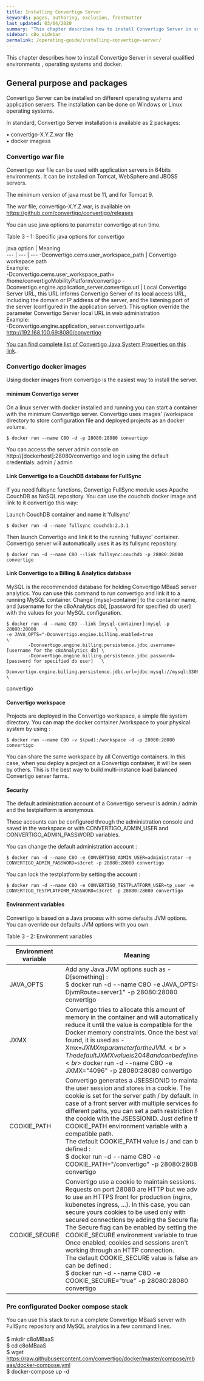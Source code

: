 ```yaml
---
title: Installing Convertigo Server
keywords: pages, authoring, exclusion, frontmatter
last_updated: 03/04/2020
summary: "This chapter describes how to install Convertigo Server in several qualified environments and operating systems."
sidebar: c8o_sidebar
permalink: /operating-guide/installing-convertigo-server/
---
```

This chapter describes how to install Convertigo Server in several qualified environments , operating systems and docker.

## General purpose and packages

Convertigo Server can be installed on different operating systems and application servers. The installation can be done on Windows or Linux operating systems.

In standard, Convertigo Server installation is available as 2 packages:<br>


 • convertigo-X.Y.Z.war file<br>
 • docker imagess


### Convertigo war file

Convertigo war file can be used with application servers in 64bits environments. It can be installed  on Tomcat, WebSphere and JBOSS servers.

The minimum version of java must be 11, and for Tomcat 9.

The war file, convertigo-X.Y.Z.war, is available on https://github.com/convertigo/convertigo/releases

You can use java options to parameter convertigo at run time.

Table 3 - 1: Specific java options for convertigo

 
  java option | Meaning  
--- | --- | --- 
-Dconvertigo.cems.user_workspace_path  | Convertigo workspace path<br>Example:<br>  -Dconvertigo.cems.user_workspace_path=<br>/home/convertigoMobilityPlatform/convertigo
-Dconvertigo.engine.application_server.convertigo.url | Local Convertigo Server URL, this URL informs Convertigo Server of its local access URL, including the domain or IP address of the server, and the listening port of the server (configured in the application server). This option override the parameter Convertigo Server local URL in web administration<br>Example:<br> -Dconvertigo.engine.application_server.convertigo.url=<br>http://192.168.100.69:8080/convertigo 


<a href="../appendixes/#list-of-convertigo-java-system-properties">You can find complete list of Convertigo Java System Properties on this link</a>.


### Convertigo docker images

Using docker images from convertigo is the easiest way to install the server.

#### minimum Convertigo server

On a linux server with docker installed and running you can start a container with the minimum Convertigo server. Convertigo uses images' /workspace directory to store configuration file and deployed projects as an docker volume.

    $ docker run --name C8O -d -p 28080:28080 convertigo

You can access the server admin console on http://[dockerhost]:28080/convertigo and login using the default credentials: admin / admin

#### Link Convertigo to a CouchDB database for FullSync 


If you need fullsync functions, Convertigo FullSync module uses Apache CouchDB as NoSQL repository. You can use the couchdb docker image and link to it convertigo this way:

Launch CouchDB container and name it 'fullsync'

    $ docker run -d --name fullsync couchdb:2.3.1

Then launch Convertigo and link it to the running 'fullsync' container. Convertigo server will automatically uses it as its fullsync repository.

    $ docker run -d --name C8O --link fullsync:couchdb -p 28080:28080 convertigo


#### Link Convertigo to a Billing & Analytics database

MySQL is the recommended database for holding Convertigo MBaaS server analytics. You can use this command to run convertigo and link it to a running MySQL container. Change [mysql-container] to the container name, and [username for the c8oAnalytics db], [password for specified db user] with the values for your MySQL configuration.

    $ docker run -d --name C8O --link [mysql-container]:mysql -p 28080:28080                             \
    -e JAVA_OPTS="-Dconvertigo.engine.billing.enabled=true                                           \ 
            -Dconvertigo.engine.billing.persistence.jdbc.username=[username for the c8oAnalytics db] \
            -Dconvertigo.engine.billing.persistence.jdbc.password=[password for specified db user]   \
            -Dconvertigo.engine.billing.persistence.jdbc.url=jdbc:mysql://mysql:3306/c8oAnalytics"   \
convertigo

#### Convertigo workspace

Projects are deployed in the Convertigo workspace, a simple file system directory. You can map the docker container /workspace to your physical system by using :

    $ docker run --name C8O -v $(pwd):/workspace -d -p 28080:28080 convertigo

You can share the same workspace by all Convertigo containers. In this case, when you deploy a project on a Convertigo container, it will be seen by others. This is the best way to build multi-instance load balanced Convertigo server farms.

#### Security

The default administration account of a Convertigo serveur is admin / admin and the testplatform is anonymous.

These accounts can be configured through the administration console and saved in the workspace or with CONVERTIGO_ADMIN_USER and CONVERTIGO_ADMIN_PASSWORD variables.

You can change the default administration account :

    $ docker run -d --name C8O -e CONVERTIGO_ADMIN_USER=administrator -e CONVERTIGO_ADMIN_PASSWORD=s3cret -p 28080:28080 convertigo


You can lock the testplatform by setting the account :

    $ docker run -d --name C8O -e CONVERTIGO_TESTPLATFORM_USER=tp_user -e CONVERTIGO_TESTPLATFORM_PASSWORD=s3cret -p 28080:28080 convertigo


#### Environment variables

Convertigo is based on a Java process with some defaults JVM options. You can override our defaults JVM options with you own.

Table 3 - 2: Environment variables

 Environment variable | Meaning  
--- | ---  
JAVA_OPTS  |Add any Java JVM options such as -D[something] : <br>$ docker run -d --name C8O -e JAVA_OPTS="-DjvmRoute=server1" -p 28080:28080 convertigo
JXMX|Convertigo tries to allocate this amount of memory in the container and will automatically reduce it until the value is compatible for the Docker memory constraints. Once the best value found, it is used as -Xmx=${JXMX}m parameter for the JVM.<br>The default JXMX value is 2048 and can be defined :<br>$ docker run -d --name C8O -e JXMX="4096" -p 28080:28080 convertigo
COOKIE_PATH|Convertigo generates a JSESSIONID to maintain the user session and stores in a cookie. The cookie is set for the server path / by default. In case of a front server with multiple services for different paths, you can set a path restriction for the cookie with the JSESSIONID. Just define the COOKIE_PATH environment variable with a compatible path.<br>The default COOKIE_PATH value is / and can be defined :<br>$ docker run -d --name C8O -e COOKIE_PATH="/convertigo" -p 28080:28080 convertigo
COOKIE_SECURE|Convertigo use a cookie to maintain sessions. Requests on port 28080 are HTTP but we advice to use an HTTPS front for production (nginx, kubenetes ingress, ...). In this case, you can secure yours cookies to be used only with secured connections by adding the Secure flag.<br>The Secure flag can be enabled by setting the COOKIE_SECURE environment variable to true. Once enabled, cookies and sessions aren't working through an HTTP connection.<br>The default COOKIE_SECURE value is false and can be defined :<br>$ docker run -d --name C8O -e COOKIE_SECURE="true" -p 28080:28080 convertigo


### Pre configurated Docker compose stack

You can use this stack to run a complete Convertigo MBaaS server with FullSync repository and MySQL analytics in a few command lines.<br>
<br>
    $ mkdir c8oMBaaS<br>
    $ cd c8oMBaaS<br>
    $ wget https://raw.githubusercontent.com/convertigo/docker/master/compose/mbaas/docker-compose.yml<br>
    $ docker-compose up -d<br>

